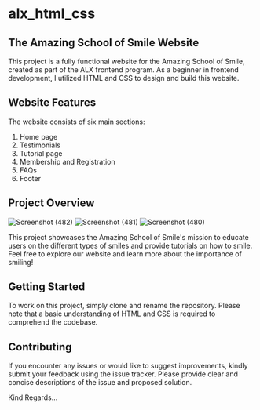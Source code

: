 # alx_html_css

## The Amazing School of Smile Website

This project is a fully functional website for the Amazing School of Smile, created as part of the ALX frontend program. As a beginner in frontend development, I utilized HTML and CSS to design and build this website.

## Website Features

The website consists of six main sections:

1. Home page
2. Testimonials
3. Tutorial page
4. Membership and Registration
5. FAQs
6. Footer

## Project Overview
![Screenshot (482)](https://github.com/user-attachments/assets/b9e8641b-a253-4d4a-b74a-26a9f4a07010)
![Screenshot (481)](https://github.com/user-attachments/assets/f32852fa-249a-4934-977e-16e00191b459)
![Screenshot (480)](https://github.com/user-attachments/assets/66c8f959-c6e5-4ab0-a054-e16d8536527c)

This project showcases the Amazing School of Smile's mission to educate users on the different types of smiles and provide tutorials on how to smile. Feel free to explore our website and learn more about the importance of smiling!

## Getting Started

To work on this project, simply clone and rename the repository. Please note that a basic understanding of HTML and CSS is required to comprehend the codebase.

## Contributing

If you encounter any issues or would like to suggest improvements, kindly submit your feedback using the issue tracker. Please provide clear and concise descriptions of the issue and proposed solution.

Kind Regards...
